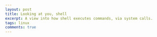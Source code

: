 ```yaml
---
layout: post
title: Looking at you, shell
excerpt: A view into how shell executes commands, via system calls.
tags: linux
comments: true
---
```

